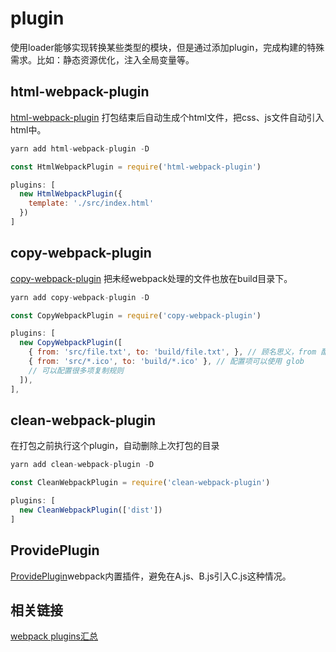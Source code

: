 # plugin

使用loader能够实现转换某些类型的模块，但是通过添加plugin，完成构建的特殊需求。比如：静态资源优化，注入全局变量等。

## html-webpack-plugin 

[html-webpack-plugin](https://github.com/jantimon/html-webpack-plugin#options) 打包结束后自动生成个html文件，把css、js文件自动引入html中。

``` js
yarn add html-webpack-plugin -D

const HtmlWebpackPlugin = require('html-webpack-plugin')

plugins: [
  new HtmlWebpackPlugin({
    template: './src/index.html'
  })
]

```

## copy-webpack-plugin

[copy-webpack-plugin](https://github.com/webpack-contrib/copy-webpack-plugin) 把未经webpack处理的文件也放在build目录下。

``` js
yarn add copy-webpack-plugin -D

const CopyWebpackPlugin = require('copy-webpack-plugin')

plugins: [
  new CopyWebpackPlugin([
    { from: 'src/file.txt', to: 'build/file.txt', }, // 顾名思义，from 配置来源，to 配置目标路径
    { from: 'src/*.ico', to: 'build/*.ico' }, // 配置项可以使用 glob
    // 可以配置很多项复制规则
  ]),
],

```

## clean-webpack-plugin

在打包之前执行这个plugin，自动删除上次打包的目录

``` js
yarn add clean-webpack-plugin -D

const CleanWebpackPlugin = require('clean-webpack-plugin')

plugins: [
  new CleanWebpackPlugin(['dist'])
]

```

## ProvidePlugin

[ProvidePlugin](https://webpack.docschina.org/plugins/provide-plugin/)webpack内置插件，避免在A.js、B.js引入C.js这种情况。

## 相关链接

[webpack plugins汇总](https://github.com/webpack-contrib/awesome-webpack#webpack-plugins)

